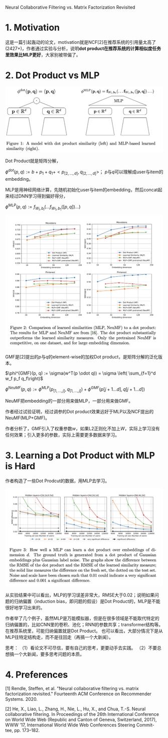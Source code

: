 Neural Collaborative Filtering vs. Matrix Factorization Revisited

# 1. Motivation

这是一篇引起轰动的论文，motivation就是NCF[2]在推荐系统的引用量太高了(2427+)，作者通过实验与分析，说明**dot product在推荐系统的计算相似度任务里效果比MLP更好**，大家别被带偏了。

# 2. Dot Product vs MLP

<img src='images/dot_product_mlp.jpg'>

Dot Product就是矩阵分解，

$\phi^{dot}(p, q) := b + p_1 + q_1 + <p_{[2, ..., d]}, q_{[2, ..., d]}>$；
$p$与$q$可以理解成user与item的embedding。

MLP是用神经网络计算，先随机初始化user与item的embedding，然后concat起来经过DNN学习得到偏好得分，

$\phi^{MLP}(p, q) := f_{W_l, b_l}(... f_{W_1, b_1}([p, q])...)$

<img src='images/dot_product_result.jpg'>

GMF是[2]提出的$p$与$q$的element-wise的加权Dot product，是矩阵分解的泛化版本。

$\phi^{GMF}(p, q) := \sigma(w^T(p \odot q)) = \sigma \left( \sum_{f=1}^d w_f p_f q_f\right)$

$\phi^{NeuMF}(p, q) := \phi^{MLP}(p_{[1,...,j]}, q_{[1,...,j]}) + \phi^{GMF}(p[j+1...d], q[j+1...d])$

NeuMF把embedding的一部分用来做MLP，一部分用来做GMF。

作者经过试验证明，经过调参的Dot product效果远好于MLP以及NCF提出的NeuMF(MLP+GMF)。

作者分析了，GMF引入了权重参数$w$，如果L2正则化不加上$W$，实际上学习没有任何效果；引入更多的参数，实际上需要更多数据来学习。

# 3. Learning a Dot Product with MLP is Hard

作者构造了一些Dot Prodcut的数据，用MLP去学习。

<img src='images/dot_product_learn_dot_product.jpg'>

从实验结果中可以看出，MLP的学习误差非常大，RMSE大于0.02；说明如果问题的归纳偏置（induction bias，即问题的假设）是Dot Product的，MLP是不能很好地学习出来的。

作者举了几个例子，虽然MLP是万能模拟器，但是在很多领域是不能取代特定的归纳偏置的，比如CNN里的卷积、池化；RNN的参数共享；transformer结构等。在推荐系统里，可能归纳偏置就是Dot Product。 也可以看出，大部分情况下是从MLP往特定结构走，而不是往回走（再搞一个大新闻）。

思考：
（1）看论文不可尽信，要有自己的思考，更要动手去实践。
（2）不要总想搞一个大新闻，要多思考问题的本质。

# 4. Preferences

[1] Rendle, Steffen, et al. "Neural collaborative filtering vs. matrix factorization revisited." Fourteenth ACM Conference on Recommender Systems. 2020.

[2] He, X., Liao, L., Zhang, H., Nie, L., Hu, X., and Chua, T.-S. Neural collaborative filtering. In Proceedings of the 26th International Conference on World Wide Web (Republic and Canton of Geneva, Switzerland, 2017), WWW ’17, International World Wide Web Conferences Steering Commit- tee, pp. 173–182.
